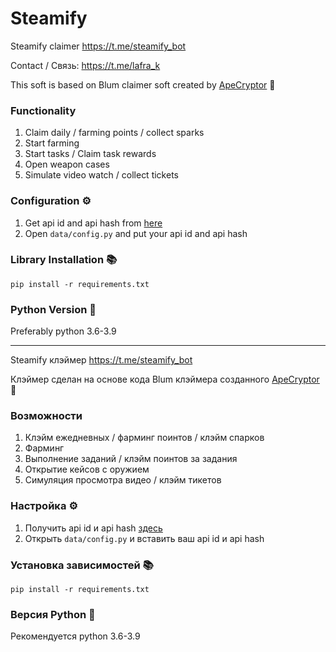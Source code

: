# Steamify
Steamify claimer https://t.me/steamify_bot

Contact / Связь: https://t.me/lafra_k

This soft is based on Blum claimer soft created by [ApeCryptor](https://t.me/+_xCNXumUNWJkYjAy "ApeCryptor") 🦧

### Functionality
1. Claim daily / farming points / collect sparks
2. Start farming
3. Start tasks / Claim task rewards
4. Open weapon cases
5. Simulate video watch / collect tickets

### Configuration ⚙️
1. Get api id and api hash from [here](https://my.telegram.org/auth "here")
2. Open `data/config.py` and put your api id and api hash

### Library Installation 📚
`pip install -r requirements.txt` 

### Python Version 🐍
Preferably python 3.6-3.9

---

Steamify клэймер https://t.me/steamify_bot

Клэймер сделан на основе кода Blum клэймера созданного [ApeCryptor](https://t.me/+_xCNXumUNWJkYjAy "ApeCryptor") 🦧

### Возможности
1. Клэйм ежедневных / фарминг поинтов / клэйм спарков
2. Фарминг
3. Выполнение заданий / клэйм поинтов за задания
4. Открытие кейсов с оружием
5. Симуляция просмотра видео / клэйм тикетов

### Настройка ⚙️
1. Получить api id и api hash [здесь](https://my.telegram.org/auth "here")
2. Открыть `data/config.py` и вставить ваш api id и api hash

### Установка зависимостей 📚
`pip install -r requirements.txt` 

### Версия Python 🐍
Рекомендуется python 3.6-3.9
